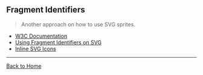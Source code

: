 ## Fragment Identifiers
> Another approach on how to use SVG sprites.

* [W3C Documentation](http://www.w3.org/TR/SVG/linking.html#SVGFragmentIdentifiers)
* [Using Fragment Identifiers on SVG](http://www.broken-links.com/2012/08/14/better-svg-sprites-with-fragment-identifiers/)
* [Inline SVG Icons](https://kartikprabhu.com/article/inline-svg-icons)

---
[Back to Home](https://github.com/willianjusten/awesome-svg)
